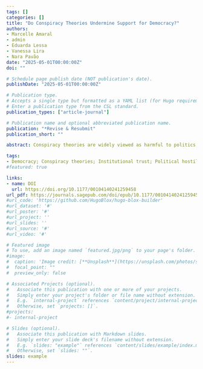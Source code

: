 ```yaml
---
tags: []
categories: []
title: "Do Conspiracy Theories Undermine Support for Democracy?"
authors:
- Marcelle Amaral
- admin
- Eduarda Lessa
- Vanessa Lira
- Nara Pavão
date: "2025-05-01T00:00:00Z"
doi: ""

# Schedule page publish date (NOT publication's date).
publishDate: "2025-05-01T00:00:00Z"

# Publication type.
# Accepts a single type but formatted as a YAML list (for Hugo requirements).
# Enter a publication type from the CSL standard.
publication_types: ["article-journal"]

# Publication name and optional abbreviated publication name.
publication: "*Revise & Resubmit"
publication_short: ""

abstract: Conspiracy theories are widely viewed as harmful to politics, and a growing number of studies have sought to identify their detrimental effects. Our study adds to this literature by examining whether brief, realistic exposure to conspiracy theories about a major political event can undermine individuals’ commitment to a broad set of democratic norms. We rely on two online survey experiments conducted in Brazil with a total of 8 thousand respondents. Participants randomized to treatment conditions were exposed to conspiracy theories about President Bolsonaro's stabbing, while participants in the control groups watched either the official account or unrelated content. Subsequently, participants answered questions about democratic norms, institutional trust, and political hostility. Results show that exposure to conspiracy theories reduces democratic support, especially in the electoral dimension. Surprisingly, non-partisans, not partisans, are more affected. Results also indicate that exposure to conspiracy theories reduces institutional trust but does not affect political hostility. These findings underscore the nuanced and specific nature of the influence of conspiracy theories on democratic values, which can help calibrate our concerns about these narratives.

tags:
- Democracy; Conspiracy theories; Institutional trust; Political hostility; Electoral integrity
#featured: true

links:
- name: DOI
  url: https://doi.org/10.1177/00104140241259458
url_pdf: https://journals.sagepub.com/doi/epub/10.1177/00104140241259458
#url_code: 'https://github.com/HugoBlox/hugo-blox-builder'
#url_dataset: '#'
#url_poster: '#'
#url_project: ''
#url_slides: ''
#url_source: '#'
#url_video: '#'

# Featured image
# To use, add an image named `featured.jpg/png` to your page's folder. 
#image:
#  caption: 'Image credit: [**Unsplash**](https://unsplash.com/photos/s9CC2SKySJM)'
#  focal_point: ""
#  preview_only: false

# Associated Projects (optional).
#   Associate this publication with one or more of your projects.
#   Simply enter your project's folder or file name without extension.
#   E.g. `internal-project` references `content/project/internal-project/index.md`.
#   Otherwise, set `projects: []`.
#projects:
#- internal-project

# Slides (optional).
#   Associate this publication with Markdown slides.
#   Simply enter your slide deck's filename without extension.
#   E.g. `slides: "example"` references `content/slides/example/index.md`.
#   Otherwise, set `slides: ""`.
slides: example
---
```

